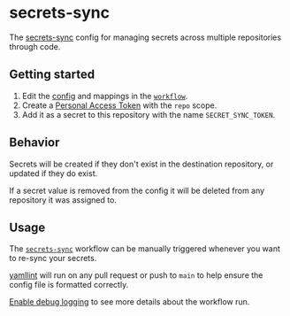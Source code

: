 # secrets-sync

The [secrets-sync](https://github.com/xt0rted/secrets-sync) config for managing secrets across multiple repositories through code.

## Getting started

1. Edit the [config](secrets-sync.yml) and mappings in the [`workflow`](.github/workflows/secrets-sync.yml).
2. Create a [Personal Access Token](https://github.com/settings/tokens/new?scopes=repo) with the `repo` scope.
3. Add it as a secret to this repository with the name `SECRET_SYNC_TOKEN`.

## Behavior

Secrets will be created if they don't exist in the destination repository, or updated if they do exist.

If a secret value is removed from the config it will be deleted from any repository it was assigned to.

## Usage

The [`secrets-sync`](.github/workflows/secrets-sync.yml) workflow can be manually triggered whenever you want to re-sync your secrets.

[yamllint](https://github.com/adrienverge/yamllint) will run on any pull request or push to `main` to help ensure the config file is formatted correctly.

[Enable debug logging](https://docs.github.com/en/actions/monitoring-and-troubleshooting-workflows/enabling-debug-logging) to see more details about the workflow run.
